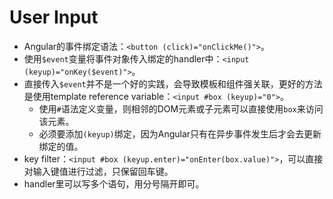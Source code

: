 User Input
======

* Angular的事件绑定语法：`<button (click)="onClickMe()">`。
* 使用`$event`变量将事件对象传入绑定的handler中：`<input (keyup)="onKey($event)">`。
* 直接传入`$event`并不是一个好的实践，会导致模板和组件强关联，更好的方法是使用template reference variable：`<input #box (keyup)="0">`。
  * 使用`#`语法定义变量，则相邻的DOM元素或子元素可以直接使用`box`来访问该元素。
  * 必须要添加`(keyup)`绑定，因为Angular只有在异步事件发生后才会去更新绑定的值。
* key filter：`<input #box (keyup.enter)="onEnter(box.value)">`，可以直接对输入键值进行过滤，只保留回车键。
* handler里可以写多个语句，用分号隔开即可。
